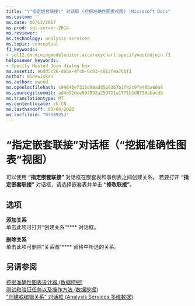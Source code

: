 ```yaml
---
title: "\"指定嵌套联接\" 对话框 (挖掘准确性图表视图) |Microsoft Docs"
ms.custom: ''
ms.date: 06/13/2017
ms.prod: sql-server-2014
ms.reviewer: ''
ms.technology: analysis-services
ms.topic: conceptual
f1_keywords:
- sql12.dm.miningmodeleditor.accuracychart.specifynestedjoin.f1
helpviewer_keywords:
- Specify Nested Join dialog box
ms.assetid: e6dd5c26-d6ba-4fcb-8c03-c012fea760f1
author: minewiskan
ms.author: owend
ms.openlocfilehash: c99640e7315d98add5b03b7b1f42c9fe40ba60a8
ms.sourcegitcommit: ad4d92dce894592a259721a1571b1d8736abacdb
ms.translationtype: MT
ms.contentlocale: zh-CN
ms.lasthandoff: 08/04/2020
ms.locfileid: "87589253"
---
```

# <a name="specify-nested-join-dialog-box-mining-accuracy-chart-view"></a>“指定嵌套联接”对话框（“挖掘准确性图表”视图）
  可以使用 **“指定嵌套联接”** 对话框在嵌套表和事例表之间创建关系。 若要打开 **“指定嵌套联接”** 对话框，请选择嵌套表并单击 **“修改联接”**。  
  
## <a name="options"></a>选项  
 **添加关系**  
 单击此项可打开“创建关系”**** 对话框。  
  
 **删除关系**  
 单击此项可删除“关系图”**** 窗格中所选的关系。  
  
## <a name="see-also"></a>另请参阅  
 [挖掘准确性图表设计器 &#40;数据挖掘&#41;](mining-accuracy-chart-designer-data-mining.md)   
 [测试和验证任务以及操作方法 &#40;数据挖掘&#41;](data-mining/testing-and-validation-tasks-and-how-tos-data-mining.md)   
 ["创建或编辑关系" 对话框 &#40;Analysis Services 多维数据&#41;](create-or-edit-relationship-dialog-box-analysis-services-multidimensional-data.md)  
  
  
